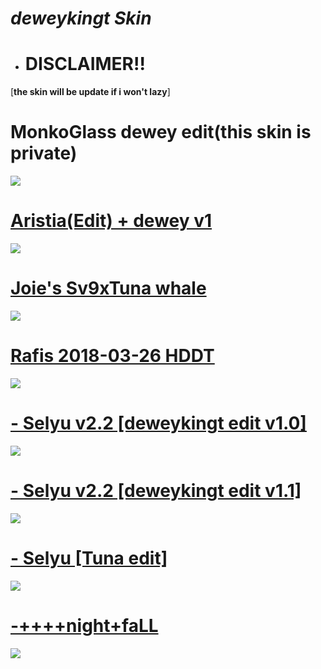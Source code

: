 # *deweykingt Skin*
- # DISCLAIMER!!
[**the skin will be update if i won't lazy**]
# MonkoGlass dewey edit(this skin is private)
![](https://github.com/deweykingt/deweykingt/assets/120316888/d6931ac2-083d-46d9-aba8-2f4b051a5435)
# [Aristia(Edit) + dewey v1](https://drive.google.com/file/d/1ULmhDAwlXNiNiPKWJSeTDndk55nXB0VG/view)
![](https://github.com/deweykingt/deweykingt/assets/120316888/4087d531-74a1-4fa8-941a-66bff54ea073)
# [Joie's Sv9xTuna whale](https://vxc.s-ul.eu/SyY9X9YH)
![](https://user-images.githubusercontent.com/120316888/208285995-c8880ee3-7293-4a29-a4df-da40e8eded3d.jpg)
# [Rafis 2018-03-26 HDDT](https://mega.nz/folder/GA9SSCAL#9znRG7IQHxuGOQ6yHp2fNQ)
![](https://user-images.githubusercontent.com/120316888/208286425-fcd5de19-fc25-4bea-9cd3-da5a217639c1.jpg)
# [- Selyu v2.2 [deweykingt edit v1.0]](https://drive.google.com/file/d/1iK7B0ET6xRJKEe6aMM9EuhDn_ehKW82v/view?usp=share_link)
![](https://user-images.githubusercontent.com/120316888/236655292-cdaad89f-6e96-4919-9a5b-2cf6452cfc42.jpg)
# [- Selyu v2.2 [deweykingt edit v1.1]](https://drive.google.com/file/d/1hX_Ko84C3knW91C4-3x-RsnrYmx3mrL3/view?usp=share_link)
![](https://user-images.githubusercontent.com/120316888/236655361-17de474a-662e-4088-ad18-b338022a84ce.jpg)
# [- Selyu [Tuna edit]](https://drive.google.com/file/d/104yRfUggLogXnHNXINqYg22U2zER0KFW/view?usp=sharing)
![](https://github.com/deweykingt/deweykingt/assets/120316888/906434fc-f45f-4fa6-8279-763d36cf854e)
# [-++++night+faLL](https://puu.sh/F804p/828979201f.osk)
![](https://user-images.githubusercontent.com/120316888/208285662-6e8ec148-2132-4def-bbec-28f46d744aec.jpg)
